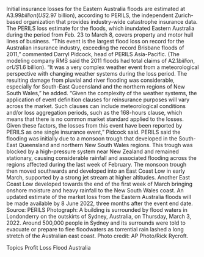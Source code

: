 Initial insurance losses for the Eastern Australia floods are estimated at A$3.99 billion (US$2.97 billion), according to PERILS, the independent Zurich-based organization that provides industry-wide catastrophe insurance data.
The PERILS loss estimate for the floods, which inundated Eastern Australia during the period from Feb. 23 to March 8, covers property and motor hull lines of business.
“This event is the largest flood loss on record for the Australian insurance industry, exceeding the record Brisbane floods of 2011,” commented Darryl Pidcock, head of PERILS Asia-Pacific. (The modeling company RMS said the 2011 floods had total claims of A$2.1 billion, or US$1.6 billion).
“It was a very complex weather event from a meteorological perspective with changing weather systems during the loss period. The resulting damage from pluvial and river flooding was considerable, especially for South-East Queensland and the northern regions of New South Wales,” he added.
“Given the complexity of the weather systems, the application of event definition clauses for reinsurance purposes will vary across the market. Such clauses can include meteorological conditions and/or loss aggregation periods, such as the 168-hours clause, which means that there is no common market standard applied to the losses. Given these factors, the losses from this event have been reported by PERILS as one single insurance event,” Pidcock said.
PERILS said the flooding was initially due to a monsoon trough that developed in the South-East Queensland and northern New South Wales regions. This trough was blocked by a high-pressure system near New Zealand and remained stationary, causing considerable rainfall and associated flooding across the regions affected during the last week of February.
The monsoon trough then moved southwards and developed into an East Coast Low in early March, supported by a strong jet stream at higher altitudes. Another East Coast Low developed towards the end of the first week of March bringing onshore moisture and heavy rainfall to the New South Wales coast.
An updated estimate of the market loss from the Eastern Australia floods will be made available by 8 June 2022, three months after the event end date.
Source: PERILS
Photograph: A building is surrounded by flood waters in Londonderry on the outskirts of Sydney, Australia, on Thursday, March 3, 2022. Around 500,000 people in Sydney and its surrounds were told to evacuate or prepare to flee floodwaters as torrential rain lashed a long stretch of the Australian east coast. Photo credit: AP Photo/Rick Rycroft.

Topics
Profit Loss
Flood
Australia
